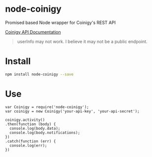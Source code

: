 # node-coinigy
Promised based Node wrapper for Coinigy's REST API

[Coinigy API Documentation](http://docs.coinigy.apiary.io/)

>userInfo may not work. I believe it may not be a public endpoint.

# Install
```bash
npm install node-coinigy --save
```

# Use
```
var Coinigy = require('node-coinigy');
var coinigy = new Coinigy('your-api-key', 'your-api-secret');

coinigy.activity()
.then(function (body) {
  console.log(body.data);
  console.log(body.notifications);
})
.catch(function (err) {
  console.log(err);
})
```
